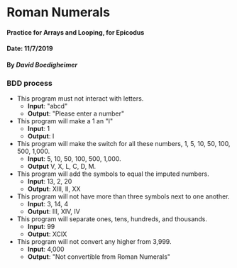 # Roman Numerals
#### Practice for Arrays and Looping, for Epicodus
#### Date: 11/7/2019
#### By _David Boedigheimer_

### BDD process
* This program must not interact with letters.
  * **Input**: "abcd"
  * **Output**: "Please enter a number"
* This program will make a 1 an "I"
  * **Input**: 1
  * **Output**: I
* This program will make the switch for all these numbers, 1, 5, 10, 50, 100, 500, 1,000.
  * **Input**: 5, 10, 50, 100, 500, 1,000.
  * **Output** V, X, L, C, D, M.
* This program will add the symbols to equal the imputed numbers.
  * **Input**: 13, 2, 20
  * **Output**: XIII, II, XX
* This program will not have more than three symbols next to one another.
  * **Input**: 3, 14, 4
  * **Output**: III, XIV, IV
* This program will separate ones, tens, hundreds, and thousands.
  * **Input**: 99
  * **Output**: XCIX
* This program will not convert any higher from 3,999.
  * **Input**: 4,000
  * **Output**: "Not convertible from Roman Numerals"
